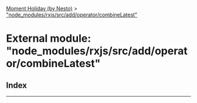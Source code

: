 [Moment Holiday (by Nesto)](../README.md) > ["node_modules/rxjs/src/add/operator/combineLatest"](../modules/_node_modules_rxjs_src_add_operator_combinelatest_.md)

# External module: "node_modules/rxjs/src/add/operator/combineLatest"

## Index

---

